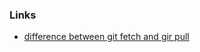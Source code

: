 ### Links

- [difference between git fetch and gir pull](https://www.theserverside.com/blog/Coffee-Talk-Java-News-Stories-and-Opinions/Git-pull-vs-fetch-Whats-the-difference#:~:text=The%20key%20difference%20between%20git,git%20pull%20command%20does%20both.)

